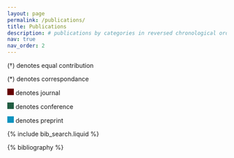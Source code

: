 ```yaml
---
layout: page
permalink: /publications/
title: Publications
description: # publications by categories in reversed chronological order. generated by jekyll-scholar.
nav: true
nav_order: 2
---
```


<!-- _pages/publications.md -->

<!-- Bibsearch Feature -->
<p>
(†) denotes equal contribution
</p>
<p>
(*) denotes correspondance
</p>
<p>
<span style="display: inline-block; width: 15px; height: 15px; background-color: #600;"></span> denotes journal
</p>
<p>
<span style="display: inline-block; width: 15px; height: 15px; background-color: #215d42;"></span> denotes conference
</p>
<p>
<span style="display: inline-block; width: 15px; height: 15px; background-color: #0d93bf;"></span> denotes preprint
</p>

{% include bib_search.liquid %}

<div class="publications">

{% bibliography %}

</div>
